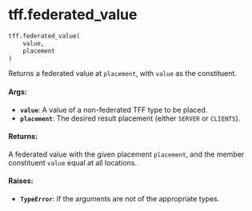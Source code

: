 <div itemscope itemtype="http://developers.google.com/ReferenceObject">
<meta itemprop="name" content="tff.federated_value" />
<meta itemprop="path" content="Stable" />
</div>

# tff.federated_value

```python
tff.federated_value(
    value,
    placement
)
```

Returns a federated value at `placement`, with `value` as the constituent.

#### Args:

*   <b>`value`</b>: A value of a non-federated TFF type to be placed.
*   <b>`placement`</b>: The desired result placement (either `SERVER` or
    `CLIENTS`).

#### Returns:

A federated value with the given placement `placement`, and the member
constituent `value` equal at all locations.

#### Raises:

*   <b>`TypeError`</b>: If the arguments are not of the appropriate types.

